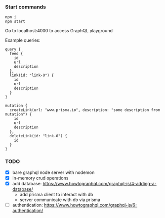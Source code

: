 ### Start commands
```
npm i
npm start
```
Go to localhost:4000 to access GraphQL playground

Example queries:
```
query {
  feed {
    id
    url
    description
  },
  link(id: "link-0") {
    id
    url
    description
  }
}

mutation {
  createLink(url: "www.prisma.io", description: "some description from mutation") {
  	id
    url
    description
  },
  deleteLink(id: "link-0") {
    id
  }
}
```


### TODO
- [x] bare graphql node server with nodemon
- [x] in-memory crud operations
- [x] add database: https://www.howtographql.com/graphql-js/4-adding-a-database/
  - add prisma client to interact with db
  - server communicate with db via prisma
- [ ] authentication: https://www.howtographql.com/graphql-js/6-authentication/
